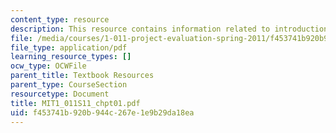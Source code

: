 ```yaml
---
content_type: resource
description: This resource contains information related to introduction.
file: /media/courses/1-011-project-evaluation-spring-2011/f453741b920b944c267e1e9b29da18ea_MIT1_011S11_chpt01.pdf
file_type: application/pdf
learning_resource_types: []
ocw_type: OCWFile
parent_title: Textbook Resources
parent_type: CourseSection
resourcetype: Document
title: MIT1_011S11_chpt01.pdf
uid: f453741b-920b-944c-267e-1e9b29da18ea
---
```

